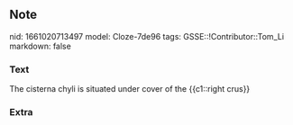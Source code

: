 ## Note
nid: 1661020713497
model: Cloze-7de96
tags: GSSE::!Contributor::Tom_Li
markdown: false

### Text
<div>
  The cisterna chyli is situated under cover of the {{c1::right
  crus}}
</div>

### Extra

